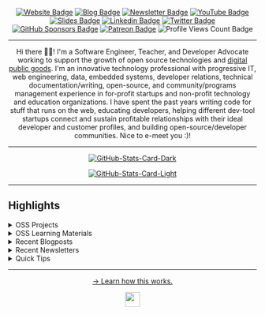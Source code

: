 <div align="center">
<p><a href="https://bolajiayodeji.com"><img src="https://img.shields.io/badge/-Website-3B7EBF?style=for-the-badge&amp;logo=amp&amp;logoColor=white" alt="Website Badge"></a> <a href="https://blog.bolajiayodeji.com"><img src="https://img.shields.io/badge/-Blog-3B7EBF?style=for-the-badge&amp;logo=Hashnode&amp;logoColor=white" alt="Blog Badge"></a> <a href="https://letters.bolajiayodeji.com"><img src="https://img.shields.io/badge/-Newsletter-3B7EBF?style=for-the-badge&amp;logo=Substack&amp;logoColor=white" alt="Newsletter Badge"></a> <a href="https://youtube.com/c/bolajiayodeji"><img src="https://img.shields.io/badge/-Youtube-3B7EBF?style=for-the-badge&amp;logo=Youtube&amp;logoColor=white" alt="YouTube Badge"></a> <a href="https://slides.com/bolajiayodeji"><img src="https://img.shields.io/badge/-Slides-3B7EBF?style=for-the-badge&amp;logo=slides&amp;logoColor=white" alt="Slides Badge"></a> <a href="https://linkedin.com/in/bolajiayodeji"><img src="https://img.shields.io/badge/-LinkedIn-3B7EBF?style=for-the-badge&amp;logo=Linkedin&amp;logoColor=white" alt="Linkedin Badge"></a> <a href="https://x.com/iambolajiayo"><img src="https://img.shields.io/badge/-@iambolajiayo-3B7EBF?style=for-the-badge&amp;logo=x&amp;logoColor=white" alt="Twitter Badge"></a> <a href="https://github.com/sponsors/BolajiAyodeji"><img src="https://img.shields.io/badge/-sponsors-3B7EBF?style=for-the-badge&amp;logo=github&amp;logoColor=white" alt="GitHub Sponsors Badge"></a> <a href="https://patreon.com/bolajiayodeji"><img src="https://img.shields.io/badge/-Patreon-3B7EBF?style=for-the-badge&amp;logo=Patreon&amp;logoColor=white" alt="Patreon Badge"></a> <img src="https://komarev.com/ghpvc/?username=BolajiAyodeji&amp;style=for-the-badge" alt="Profile Views Count Badge"></p>
<hr>
<p>Hi there 👋🏾! I'm a Software Engineer, Teacher, and Developer Advocate working to support the growth of open source technologies and <a href="https://digitalpublicgoods.net/digital-public-goods?ref=bolajiayodeji" target="_blank" rel="noopener noreferrer">digital public goods</a>. I'm an innovative technology professional with progressive IT, web engineering, data, embedded systems, developer relations, technical documentation/writing, open-source, and community/programs management experience in for-profit startups and non-profit technology and education organizations. I have spent the past years writing code for stuff that runs on the web, educating developers, helping different dev-tool startups connect and sustain profitable relationships with their ideal developer and customer profiles, and building open-source/developer communities. Nice to e-meet you :)!</p>
<hr>
<p><a href="https://github.com/BolajiAyodeji/BolajiAyodeji#gh-dark-mode-only"><img src="https://github-readme-stats.vercel.app/api?username=BolajiAyodeji&amp;show_icons=true&amp;hide_border=true&amp;include_all_commits=true&amp;card_width=600&amp;custom_title=GitHub%20Open%20Source%20Stats&amp;title_color=3B7EBF&amp;text_color=FFF&amp;icon_color=3B7EBF&amp;hide=contribs&amp;show=reviews,prs_merged,prs_merged_percentage&amp;theme=transparent#gh-dark-mode-only" alt="GitHub-Stats-Card-Dark"></a></p>
<p><a href="https://github.com/BolajiAyodeji/BolajiAyodeji#gh-light-mode-only"><img src="https://github-readme-stats.vercel.app/api?username=BolajiAyodeji&amp;show_icons=true&amp;hide_border=true&amp;include_all_commits=true&amp;card_width=600&amp;custom_title=GitHub%20Open%20Source%20Stats&amp;title_color=3B7EBF&amp;text_color=474A4E&amp;icon_color=3B7EBF&amp;hide=contribs&amp;show=reviews,prs_merged,prs_merged_percentage&amp;theme=transparent#gh-light-mode-only" alt="GitHub-Stats-Card-Light"></a></p>
  </div>
<hr>
<h2>Highlights</h2>
  <details>
  <summary>OSS Projects</summary>
  <br />
  Here are some of my other projects you might want to check out that are not pinned:
  <br />
<br />
  <ul><li><a href=https://github.com/BolajiAyodeji/inspireNuggets target="_blank" rel="noopener noreferrer">BolajiAyodeji/inspireNuggets</a> (<b>41</b> ✨ and <b>21</b> 🍴): 🌻 inspireNuggets is a Chrome Browser (Web) Extension that displays random inspiring techie quotes for developers/designers.</li><li><a href=https://github.com/BolajiAyodeji/BolajiAyodeji target="_blank" rel="noopener noreferrer">BolajiAyodeji/BolajiAyodeji</a> (<b>17</b> ✨ and <b>23</b> 🍴): My automated GitHub README Profile built using Nodejs, TypeScript, and GitHub Actions.</li><li><a href=https://github.com/BolajiAyodeji/attraktives-headshot target="_blank" rel="noopener noreferrer">BolajiAyodeji/attraktives-headshot</a> (<b>4</b> ✨ and <b>0</b> 🍴): An image background removal app and a demo design editor built using Nextjs, CreativeEditor SDK Engine, and Clerk.</li><li><a href=https://github.com/BolajiAyodeji/fed-unis-perf-eval target="_blank" rel="noopener noreferrer">BolajiAyodeji/fed-unis-perf-eval</a> (<b>3</b> ✨ and <b>1</b> 🍴): Research: Accessibility And Performance Evaluation Of Federal University Websites In Nigeria.</li><li><a href=https://github.com/BolajiAyodeji/movie_reviews_sentiment_analysis target="_blank" rel="noopener noreferrer">BolajiAyodeji/movie_reviews_sentiment_analysis</a> (<b>7</b> ✨ and <b>2</b> 🍴): A ML model that will predict whether a movie review is positive or negative.</li><li><a href=https://github.com/BolajiAyodeji/dotfiles target="_blank" rel="noopener noreferrer">BolajiAyodeji/dotfiles</a> (<b>10</b> ✨ and <b>5</b> 🍴): My dotfiles, aliases, configurations, and general workspace setup.</li><li><a href=https://github.com/BolajiAyodeji/hh-store target="_blank" rel="noopener noreferrer">BolajiAyodeji/hh-store</a> (<b>2</b> ✨ and <b>1</b> 🍴): Demo of a fully functional e-commerce store and blog for my "Integrating Hashnode Headless CMS with Ecommerce Platforms" tutorial.</li>
<li>More coming soon :).</li>
</ul>
  </details>
  <details>
  <summary>OSS Learning Materials</summary>
  <br />
  Here are some of my unique-styled workshop materials you can use to learn key concepts at your own pace:
  <br />
<br />
  <ul><li><a href=https://github.com/BolajiAyodeji/deploy-ml-web-workshop target="_blank" rel="noopener noreferrer">BolajiAyodeji/deploy-ml-web-workshop</a> (<b>21</b> ✨ and <b>4</b> 🍴): In this workshop, you will learn how to build a machine learning model using Python/Scikit-Learn, turn the model into an API using Python/Flask, test the API, build web applications using HTML/CSS/JavaScript/Nextjs, and deploy it to the web for global usage by end-users.</li><li><a href=https://github.com/BolajiAyodeji/cl-composable-commerce-workshop target="_blank" rel="noopener noreferrer">BolajiAyodeji/cl-composable-commerce-workshop</a> (<b>8</b> ✨ and <b>6</b> 🍴): In this workshop, you will learn how to build a completely static ecommerce solution with Commerce Layer, Demo Stores, and some other dev tools.</li>
<li>More coming soon :).</li>
</ul>
  </details>
  <details>
  <summary>Recent Blogposts</summary>
  <br />
  <ul>
    <li><a href=https://blog.bolajiayodeji.com/career-update-joining-the-digital-public-goods-alliance?utm_source=github-profile target="_blank" rel="noopener noreferrer">Career Update: Joining the Digital Public Goods Alliance</a> (18/10/2024).</li><li><a href=https://blog.bolajiayodeji.com/how-to-build-design-editing-apps-using-nextjs-clerk-and-imglys-cesdk-engine?utm_source=github-profile target="_blank" rel="noopener noreferrer">How to Build Design Editing Apps using Nextjs, Clerk, and IMGLY’s CE.SDK Engine</a> (11/9/2024).</li><li><a href=https://blog.bolajiayodeji.com/how-to-build-an-audio-chatbot-with-nextjs-openai-and-elevenlabs?utm_source=github-profile target="_blank" rel="noopener noreferrer">How to Build an Audio Chatbot with Nextjs, OpenAI, and ElevenLabs</a> (18/3/2024).</li><li><a href=https://blog.bolajiayodeji.com/how-to-create-an-automated-profile-readme-using-nodejs-and-github-actions?utm_source=github-profile target="_blank" rel="noopener noreferrer">How to Create an Automated Profile README using Nodejs and GitHub Actions</a> (4/12/2023).</li><li><a href=https://blog.bolajiayodeji.com/my-developer-advocate-portfolio?utm_source=github-profile target="_blank" rel="noopener noreferrer">My Developer Advocate Portfolio</a> (28/8/2023).</li>
  </ul>
<p>Read more blog posts: <a href="https://blog.bolajiayodeji.com">https://blog.bolajiayodeji.com</a>.</p>
  </details>
  <details>
  <summary>Recent Newsletters</summary>
  <br />
  <ul>
    <li><a href=https://letters.bolajiayodeji.com/p/bawd-124-jack-of-all-trades-often?utm_source=github-profile target="_blank" rel="noopener noreferrer">[BAWD #124] Jack of All Trades, Often Better Than Master of One</a> (7/10/2024).</li><li><a href=https://letters.bolajiayodeji.com/p/bawd-123-make-use-of-everything-you?utm_source=github-profile target="_blank" rel="noopener noreferrer">[BAWD #123] Make Use of Everything You Know</a> (24/6/2024).</li><li><a href=https://letters.bolajiayodeji.com/p/bawd-122-fear-makes-you-a-worse-programmer?utm_source=github-profile target="_blank" rel="noopener noreferrer">[BAWD #122] Fear Makes You a Worse Programmer</a> (6/5/2024).</li><li><a href=https://letters.bolajiayodeji.com/p/bawd-121-lessons-from-7-years-of?utm_source=github-profile target="_blank" rel="noopener noreferrer">[BAWD #121] Lessons from 7+ Years of Indie Hacking</a> (19/3/2024).</li><li><a href=https://letters.bolajiayodeji.com/p/bawd-120-react-server-components?utm_source=github-profile target="_blank" rel="noopener noreferrer">[BAWD #120] React Server Components and OSS Fellowship</a> (20/2/2024).</li>
  </ul>
<p>Read more news letters: <a href="https://letters.bolajiayodeji.com">https://letters.bolajiayodeji.com</a>.</p>
  </details>
  <details>
  <summary>Quick Tips</summary>
<ul>
<li>
<p>💬 How to reach me: DM <a href="https://x.com/iambolajiayo">@iambolajiayo</a> on X (Twitter).</p>
</li>
<li>
<p>📬 Where to find me: Subscribe to my <a href="https://letters.bolajiayodeji.com/subscribe">newsletter</a> to hear from me bi-weekly or send a game request on <a href="https://chess.com/member/bolajiayodeji">chess.com</a>.</p>
</li>
<li>
<p>📖 Book recommendations: <a href="https://bit.ly/3EdCFUW">Knowing God by J. I. Packer</a> and <a href="https://bit.ly/45r1kBH">Atomic Habits by James Clear</a>.</p>
</li>
<li>
<p>💙 Fun fact: I'm in a blissful relationship <a href="https://biblegateway.com/passage/?search=1+Timothy+1%3A15-17&amp;version=ESV">with Jesus Christ</a>. Check <a href="https://bit.ly/3KYYHij">this</a> out :).</p>
</li>
</ul>
  </details>
<hr>
  <div align="center">
<p><a href="https://blog.bolajiayodeji.com/how-to-create-an-automated-profile-readme-using-nodejs-and-github-actions?utm_source=github-profile">→ Learn how this works.</a></p>
<p><a href="https://bolajiayodeji.com" target="_blank" rel="noopener noreferrer"><img src="https://github.com/BolajiAyodeji/bolajiayodeji.com/blob/main/public/favicon.png?raw=true" width="30" /></a></p>
  </div>